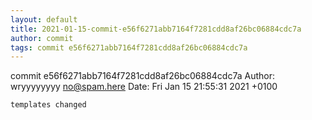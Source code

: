 ```yaml
---
layout: default
title: 2021-01-15-commit-e56f6271abb7164f7281cdd8af26bc06884cdc7a
author: commit
tags: commit e56f6271abb7164f7281cdd8af26bc06884cdc7a
---
```


commit e56f6271abb7164f7281cdd8af26bc06884cdc7a
Author: wryyyyyyyy <no@spam.here>
Date:   Fri Jan 15 21:55:31 2021 +0100

    templates changed
